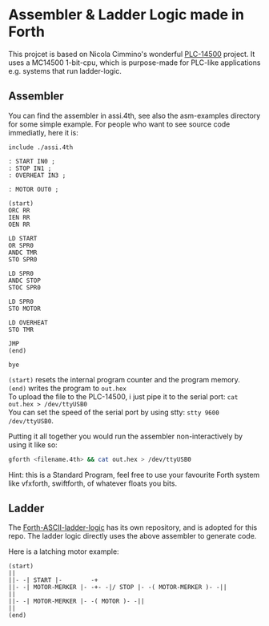 # Assembler & Ladder Logic made in Forth

This projcet is based on Nicola Cimmino's wonderful [PLC-14500](https://github.com/nicolacimmino/PLC-14500) project.
It uses a MC14500 1-bit-cpu, which is purpose-made for PLC-like applications e.g. systems that run ladder-logic.

## Assembler

You can find the assembler in assi.4th, see also the asm-examples directory for some simple example. For people who want to see source code immediatly, here it is:

```forth
include ./assi.4th

: START IN0 ;
: STOP IN1 ;
: OVERHEAT IN3 ;

: MOTOR OUT0 ;

(start)
ORC RR
IEN RR
OEN RR

LD START
OR SPR0
ANDC TMR
STO SPR0

LD SPR0
ANDC STOP
STOC SPR0

LD SPR0
STO MOTOR

LD OVERHEAT
STO TMR

JMP
(end)

bye
```

`(start)` resets the internal program counter and the program memory.  
`(end)` writes the program to `out.hex`  
To upload the file to the PLC-14500, i just pipe it to the serial port: `cat out.hex > /dev/ttyUSB0`  
You can set the speed of the serial port by using stty: `stty 9600 /dev/ttyUSB0`.

Putting it all together you would run the assembler non-interactively by using it like so:
```bash
gforth <filename.4th> && cat out.hex > /dev/ttyUSB0
```
Hint: this is a Standard Program, feel free to use your favourite Forth system like vfxforth, swiftforth, of whatever floats you bits.

## Ladder

The [Forth-ASCII-ladder-logic](https://github.com/GeraldWodni/ladder) has its own repository, and is adopted for this repo.
The ladder logic directly uses the above assembler to generate code.

Here is a latching motor example:

```forth
(start)
||
||- -| START |-        -+
||- -| MOTOR-MERKER |- -+- -|/ STOP |- -( MOTOR-MERKER )- -||
||
||- -| MOTOR-MERKER |- -( MOTOR )- -||
||
(end)
```


